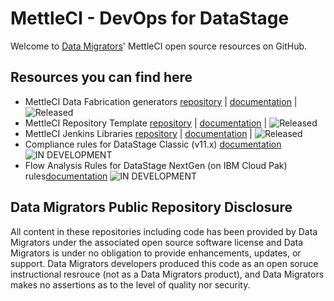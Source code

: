 # MettleCI - DevOps for DataStage

Welcome to [Data Migrators](http://www.datamigrators.com)' MettleCI open source resources on GitHub.

## Resources you can find here

* MettleCI Data Fabrication generators [repository](http://github.mettleci.io/datafab) | [documentation](https://docs.mettleci.io/datafab) | ![Released](https://img.shields.io/badge/status-released-green) 
* MettleCI Repository Template [repository](https://github.mettleci.io/template) | [documentation](https://docs.mettleci.io/) | ![Released](https://img.shields.io/badge/status-released-green)
* MettleCI Jenkins Libraries [repository](https://github.com/MettleCI/mettleci-jenkins-libs-template) | [documentation](https://docs.mettleci.io/) | ![Released](https://img.shields.io/badge/status-released-green) 
* Compliance rules for DataStage Classic (v11.x) [documentation](https://docs.mettleci.io/) ![IN DEVELOPMENT](https://img.shields.io/badge/status-under_development-blue) 
* Flow Analysis Rules for DataStage NextGen (on IBM Cloud Pak) rules[documentation](https://docs.mettleci.io/) ![IN DEVELOPMENT](https://img.shields.io/badge/status-under_development-blue) 

## Data Migrators Public Repository Disclosure 
All content in these repositories including code has been provided by Data Migrators under the associated open source software license and Data Migrators is under no obligation to provide enhancements, updates, or support. Data Migrators developers produced this code as an open soruce instructional resrouce (not as a Data Migrators product), and Data Migrators makes no assertions as to the level of quality nor security.

<!--

**Here are some ideas to get you started:**

🙋‍♀️ A short introduction - what is your organization all about?
🌈 Contribution guidelines - how can the community get involved?
👩‍💻 Useful resources - where can the community find your docs? Is there anything else the community should know?
🍿 Fun facts - what does your team eat for breakfast?
🧙 Remember, you can do mighty things with the power of [Markdown](https://docs.github.com/github/writing-on-github/getting-started-with-writing-and-formatting-on-github/basic-writing-and-formatting-syntax)
-->
